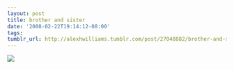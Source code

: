 ```yaml
---
layout: post
title: brother and sister
date: '2008-02-22T19:14:12-08:00'
tags: 
tumblr_url: http://alexhwilliams.tumblr.com/post/27048882/brother-and-sister
---
```

<img src="http://24.media.tumblr.com/EXq6qISRE5r57n67IjxssGkl_250.jpg"/>
